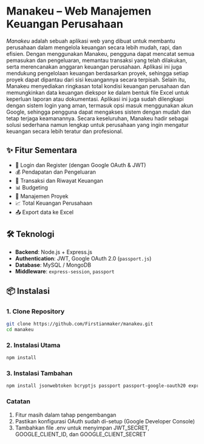 # Manakeu – Web Manajemen Keuangan Perusahaan

*Manakeu* adalah sebuah aplikasi web yang dibuat untuk membantu perusahaan dalam mengelola keuangan secara lebih mudah, rapi, dan efisien. Dengan menggunakan Manakeu, pengguna dapat mencatat semua pemasukan dan pengeluaran, memantau transaksi yang telah dilakukan, serta merencanakan anggaran keuangan perusahaan. Aplikasi ini juga mendukung pengelolaan keuangan berdasarkan proyek, sehingga setiap proyek dapat dipantau dari sisi keuangannya secara terpisah. Selain itu, Manakeu menyediakan ringkasan total kondisi keuangan perusahaan dan memungkinkan data keuangan diekspor ke dalam bentuk file Excel untuk keperluan laporan atau dokumentasi. Aplikasi ini juga sudah dilengkapi dengan sistem login yang aman, termasuk opsi masuk menggunakan akun Google, sehingga pengguna dapat mengakses sistem dengan mudah dan tetap terjaga keamanannya. Secara keseluruhan, Manakeu hadir sebagai solusi sederhana namun lengkap untuk perusahaan yang ingin mengatur keuangan secara lebih teratur dan profesional.

## ✨ Fitur Sementara

- 🔐 Login dan Register (dengan Google OAuth & JWT)
- 💰 Pendapatan dan Pengeluaran
- 🧾 Transaksi dan Riwayat Keuangan
- 📊 Budgeting
- 📌 Manajemen Proyek
- 📈 Total Keuangan Perusahaan
- 📤 Export data ke Excel

## 🛠️ Teknologi

- **Backend**: Node.js + Express.js
- **Authentication**: JWT, Google OAuth 2.0 (`passport.js`)
- **Database**: MySQL / MongoDB
- **Middleware**: `express-session`, `passport`

## 📦 Instalasi

### 1. Clone Repository
```bash
git clone https://github.com/Firstianmaker/manakeu.git
cd manakeu
```

### 2. Instalasi Utama
```bash
npm install
```

### 3. Instalasi Tambahan
```bash
npm install jsonwebtoken bcryptjs passport passport-google-oauth20 express-session express-rate-limit cors dotenv
```

### Catatan
1. Fitur masih dalam tahap pengembangan
2. Pastikan konfigurasi OAuth sudah di-setup (Google Developer Console)
3. Tambahkan file .env untuk menyimpan JWT_SECRET, GOOGLE_CLIENT_ID, dan GOOGLE_CLIENT_SECRET
